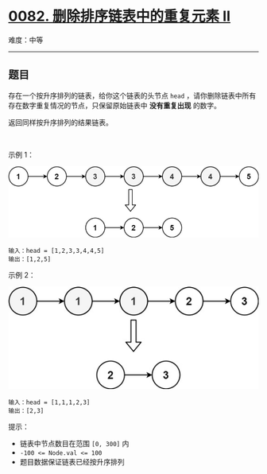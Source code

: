 # [0082. 删除排序链表中的重复元素 II](https://leetcode-cn.com/problems/remove-duplicates-from-sorted-list-ii)

难度：中等

---

## 题目

存在一个按升序排列的链表，给你这个链表的头节点 `head` ，请你删除链表中所有存在数字重复情况的节点，只保留原始链表中 **没有重复出现** 的数字。

返回同样按升序排列的结果链表。

 

示例 1：

![示例 1](images/linkedlist1.jpg)

```
输入：head = [1,2,3,3,4,4,5]
输出：[1,2,5]
```

示例 2：

![示例 2](images/linkedlist2.jpg)

```
输入：head = [1,1,1,2,3]
输出：[2,3]
```

提示：

- 链表中节点数目在范围 `[0, 300]` 内
- `-100 <= Node.val <= 100`
- 题目数据保证链表已经按升序排列
